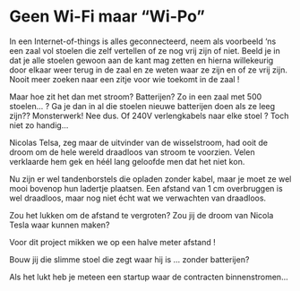 # Geen Wi-Fi maar “Wi-Po”

In een Internet-of-things is alles geconnecteerd, neem als voorbeeld ‘ns een
zaal vol stoelen die zelf vertellen of ze nog vrij zijn of niet. Beeld je in
dat je alle stoelen gewoon aan de kant mag zetten en hierna willekeurig door
elkaar weer terug in de zaal en ze weten waar ze zijn en of ze vrij zijn. Nooit
meer zoeken naar een zitje voor wie toekomt in de zaal !

Maar hoe zit het dan met stroom? Batterijen? Zo in een zaal met 500 stoelen...
? Ga je dan in al die stoelen nieuwe batterijen doen als ze leeg zijn??
Monsterwerk! Nee dus. Of 240V verlengkabels naar elke stoel ? Toch niet zo
handig…

Nicolas Telsa, zeg maar de uitvinder van de wisselstroom, had ooit de droom om
de hele wereld draadloos van stroom te voorzien. Velen verklaarde hem gek en
héél lang geloofde men dat het niet kon.

Nu zijn er wel tandenborstels die opladen zonder kabel, maar je moet ze wel
mooi bovenop hun ladertje plaatsen. Een afstand van 1 cm overbruggen is wel
draadloos, maar nog niet écht wat we verwachten van draadloos.

Zou het lukken om de afstand te vergroten? Zou jij de droom van Nicola Tesla
waar kunnen maken?

Voor dit project mikken we op een halve meter afstand !

Bouw jij die slimme stoel die zegt waar hij is … zonder batterijen?


Als het lukt heb je meteen een startup waar de contracten binnenstromen...

